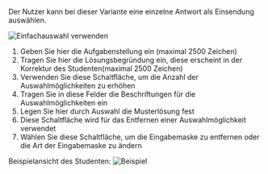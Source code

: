 Der Nutzer kann bei dieser Variante eine einzelne Antwort als Einsendung auswählen.

![](EinfachauswahlVerwenden3.png "Einfachauswahl verwenden")

1. Geben Sie hier die Aufgabenstellung ein (maximal 2500 Zeichen)
2. Tragen Sie hier die Lösungsbegründung ein, diese erscheint in der Korrektur des Studenten(maximal 2500 Zeichen)
3. Verwenden Sie diese Schaltfläche, um die Anzahl der Auswahlmöglichkeiten zu erhöhen
4. Tragen Sie in diese Felder die Beschriftungen für die Auswahlmöglichkeiten ein
5. Legen Sie hier durch Auswahl die Musterlösung fest
6. Diese Schaltfläche wird für das Entfernen einer Auswahlmöglichkeit verwendet
7. Wählen Sie diese Schaltfläche, um die Eingabemaske zu entfernen oder die Art der Eingabemaske zu ändern

Beispielansicht des Studenten:
![](EinfachauswahlVerwendenSample.png "Beispiel")